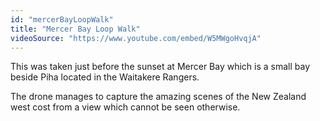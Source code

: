 ```yaml
---
id: "mercerBayLoopWalk"
title: "Mercer Bay Loop Walk"
videoSource: "https://www.youtube.com/embed/W5MWgoHvqjA"
---
```


This was taken just before the sunset at Mercer Bay which is a small bay beside Piha located in the Waitakere Rangers.

The drone manages to capture the amazing scenes of the New Zealand west cost from a view which cannot be seen otherwise.
